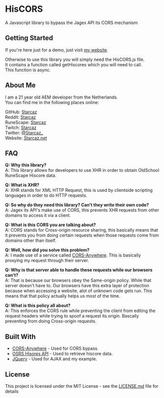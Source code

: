 # HisCORS

A Javascript library to bypass the Jagex API its CORS mechanism

## Getting Started

If you're here just for a demo, just visit [my website](https://starcaz.net/HisCORS/example.html).

Otherwise to use this library you will simply need the HisCORS.js file.  
It contains a function called getHiscores which you will need to call.  
This function is async.

## About Me

I am a 21 year old AEM developer from the Netherlands.  
You can find me in the following places online:

GitHub: [Starcaz](https://github.com/Starcaz)  
Reddit: [Starcaz](https://www.reddit.com/user/Starcaz)  
RuneScape: [Starcaz](https://secure.runescape.com/m=hiscore_oldschool/hiscorepersonal.ws?user1=Starcaz)  
Twitch: [Starcaz](https://www.twitch.tv/starcaz)  
Twitter: [@Starcaz_](https://twitter.com/Starcaz_)  
Website: [Starcaz.net](https://starcaz.net/)  

## FAQ

**Q: Why this library?**  
A: This library allows for developers to use XHR in order to obtain OldSchool RuneScape Hiscore data.

**Q: What is XHR?**  
A: XHR stands for XML HTTP Request, this is used by clientside scripting languages in order to do HTTP requests.

**Q: So why do they need this library? Can't they write their own code?**  
A: Jagex its API's make use of CORS, this prevents XHR requests from other domains to access it via a client.

**Q: What is this CORS you are talking about?**  
A: CORS stands for Cross-origin resource sharing, this basically means that it prevents you from doing certain requests when those requests come from domains other than itself.

**Q: Well, how did you solve this problem?**  
A: I made use of a service called [CORS-Anywhere](https://cors-anywhere.herokuapp.com/). This is basically proxying my request through their server.

**Q: Why is that server able to handle these requests while our browsers can't?**  
A: That is because our browsers obey the Same-origin policy. While that server doesn't have to. Our browsers have this extra layer of protection because when accessing a website, alot of unknown code gets run. This means that that policy actually helps us most of the time.

**Q: What is this policy all about?**  
A: This enforces the CORS rule while preventing the client from editing the request headers while trying to spoof a request its origin. Bascally preventing from doing Cross-origin requests.

## Built With

* [CORS-Anywhere](https://cors-anywhere.herokuapp.com/) - Used for CORS bypass.
* [OSRS Hisores API](https://secure.runescape.com/m=hiscore_oldschool/overall.ws) - Used to retrieve hiscore data. 
* [JQuery](https://jquery.com/) - Used for AJAX and my example.

## License

This project is licensed under the MIT License - see the [LICENSE.md](LICENSE.md) file for details
